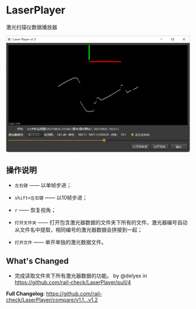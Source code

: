 # LaserPlayer
激光扫描仪数据播放器

![image-20220930185018378](README.assets/image-20220930185018378.png)

## 操作说明

- `左右键` —— 以单帧步进；
- `shift+左右键` —— 以10帧步进；
- `r` —— 恢复视角；

- `打开文件夹` —— 打开包含激光器数据的文件夹下所有的文件，激光器编号自动从文件名中提取，相同编号的激光器数据会拼接到一起；
- `打开文件` —— 单开单独的激光数据文件。

## What's Changed
* 完成读取文件夹下所有激光器数据的功能。 by @delyex in https://github.com/rail-check/LaserPlayer/pull/4


**Full Changelog**: https://github.com/rail-check/LaserPlayer/compare/v1.1...v1.2
